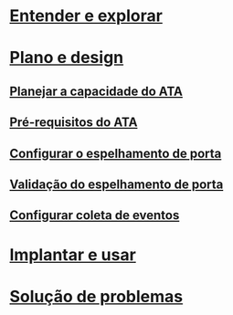 # [Entender e explorar](/advanced-threat-analytics/understand/what-is-ata)
# [Plano e design](ata-capacity-planning.md)
## [Planejar a capacidade do ATA](ata-capacity-planning.md)
## [Pré-requisitos do ATA](ata-prerequisites.md)
## [Configurar o espelhamento de porta](configure-port-mirroring.md)
## [Validação do espelhamento de porta](validate-port-mirroring.md)
## [Configurar coleta de eventos](configure-event-collection.md)
# [Implantar e usar](/advanced-threat-analytics/deployuse/install-ata)
# [Solução de problemas](/advanced-threat-analytics/troubleshoot/troubleshooting-ata-using-logs)


<!--HONumber=Mar16_HO4-->


